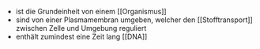 - ist die Grundeinheit von einem [[Organismus]]
- sind von einer Plasmamembran umgeben, welcher den [[Stofftransport]] zwischen Zelle und Umgebung reguliert 
- enthält zumindest eine Zeit lang [[DNA]]
